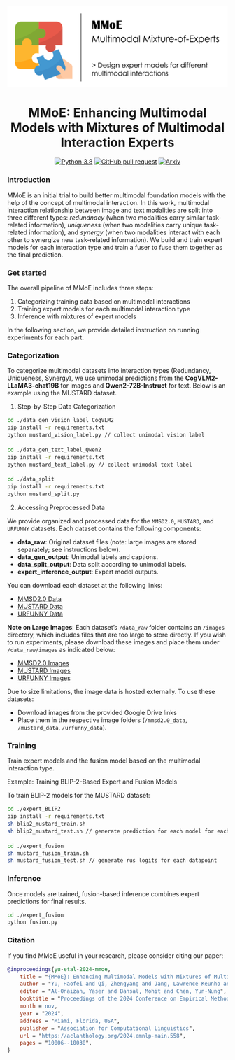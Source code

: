 ![mmoe](assets/mmoe.png)

<h1 align="center">MMoE: Enhancing Multimodal Models with Mixtures of Multimodal Interaction Experts</h1>

<div align="center">



[![Python 3.8](https://img.shields.io/badge/python-%E2%89%A53.10-blue)](https://www.python.org/downloads/release/python-3109/)
[![GitHub pull request](https://img.shields.io/badge/PRs-welcome-orange)](https://github.com/hiyouga/LLaMA-Factory/pulls)
[![Arxiv](https://img.shields.io/badge/arXiv-2311.09580-b31b1b)](https://arxiv.org/abs/2311.09580)

</div>

### Introduction

MMoE is an initial trial to build better multimodal foundation models with the help of the concept of multimodal interaction. In this work, multimodal interaction relationship between image and text modalities are split into three different types: *redundnacy* (when two modalities carry similar task-related information), *uniqueness* (when two modalities carry unique task-related information), and *synergy* (when two modalities interact with each other to synergize new task-related information). We build and train expert models for each interaction type and train a fuser to fuse them together as the final prediction.

### Get started

The overall pipeline of MMoE includes three steps:

1. Categorizing training data based on multimodal interactions
2. Training expert models for each multimodal interaction type
3. Inference with mixtures of expert models

In the following section, we provide detailed instruction on running experiments for each part.

### Categorization

To categorize multimodal datasets into interaction types (Redundancy, Uniqueness, Synergy), we use unimodal predictions from the **CogVLM2-LLaMA3-chat19B** for images and **Qwen2-72B-Instruct** for text. Below is an example using the MUSTARD dataset.

1. Step-by-Step Data Categorization

```bash
cd ./data_gen_vision_label_CogVLM2
pip install -r requirements.txt
python mustard_vision_label.py // collect unimodal vision label

cd ./data_gen_text_label_Qwen2
pip install -r requirements.txt
python mustard_text_label.py // collect unimodal text label

cd ./data_split
pip install -r requirements.txt
python mustard_split.py
```

2. Accessing Preprocessed Data

We provide organized and processed data for the `MMSD2.0`, `MUSTARD`, and `URFUNNY` datasets. Each dataset contains the following components:

- **data_raw**: Original dataset files (note: large images are stored separately; see instructions below).
- **data_gen_output**: Unimodal labels and captions.
- **data_split_output**: Data split according to unimodal labels.
- **expert_inference_output**: Expert model outputs.

You can download each dataset at the following links:

- [MMSD2.0 Data](https://drive.google.com/file/d/15PNO7Ve4k0S2SvASs_3lOCDulzlosVKC/view?usp=share_link)
- [MUSTARD Data](https://drive.google.com/file/d/15PNO7Ve4k0S2SvASs_3lOCDulzlosVKC/view?usp=share_link)
- [URFUNNY Data](https://drive.google.com/file/d/1kY44ewjhC5eUpN_Bw-3GjOmK8d2W4d2Y/view?usp=share_link)

**Note on Large Images**: Each dataset’s `/data_raw` folder contains an `/images` directory, which includes files that are too large to store directly. If you wish to run experiments, please download these images and place them under `/data_raw/images` as indicated below:

- [MMSD2.0 Images](https://drive.google.com/file/d/1b6WAOqYKuYybDmaEyyVanN9Ffx8QdJsN/view?usp=share_link)
- [MUSTARD Images](https://drive.google.com/file/d/1z4kCFM4gO0o18hKpFLIVUnzLtlIJDc1m/view?usp=share_link)
- [URFUNNY Images](https://drive.google.com/file/d/1p_z3s1zyga9EoGdTcne8qlWR2zMsjdPE/view?usp=share_link)

Due to size limitations, the image data is hosted externally. To use these datasets:

- Download images from the provided Google Drive links
- Place them in the respective image folders (`/mmsd2.0_data`, `/mustard_data`, `/urfunny_data`).

### Training

Train expert models and the fusion model based on the multimodal interaction type.

Example: Training BLIP-2-Based Expert and Fusion Models

To train BLIP-2 models for the MUSTARD dataset:

```bash
cd ./expert_BLIP2
pip install -r requirements.txt
sh blip2_mustard_train.sh
sh blip2_mustard_test.sh // generate prediction for each model for each datapoint

cd ./expert_fusion
sh mustard_fusion_train.sh
sh mustard_fusion_test.sh // generate rus logits for each datapoint
```

### Inference

Once models are trained, fusion-based inference combines expert predictions for final results.

```bash
cd ./expert_fusion
python fusion.py
```

### Citation

If you find MMoE useful in your research, please consider citing our paper:

```bibtex
@inproceedings{yu-etal-2024-mmoe,
    title = "{MMoE}: Enhancing Multimodal Models with Mixtures of Multimodal Interaction Experts",
    author = "Yu, Haofei and Qi, Zhengyang and Jang, Lawrence Keunho and Salakhutdinov, Russ and Morency, Louis-Philippe and Liang, Paul Pu",
    editor = "Al-Onaizan, Yaser and Bansal, Mohit and Chen, Yun-Nung",
    booktitle = "Proceedings of the 2024 Conference on Empirical Methods in Natural Language Processing",
    month = nov,
    year = "2024",
    address = "Miami, Florida, USA",
    publisher = "Association for Computational Linguistics",
    url = "https://aclanthology.org/2024.emnlp-main.558",
    pages = "10006--10030",
}

```
